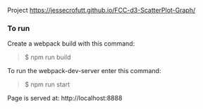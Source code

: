 Project
https://jessecrofutt.github.io/FCC-d3-ScatterPlot-Graph/

### To run
Create a webpack build with this command:

> $ npm run build


To run the webpack-dev-server enter this command:

> $ npm run start



Page is served at:
http://localhost:8888

